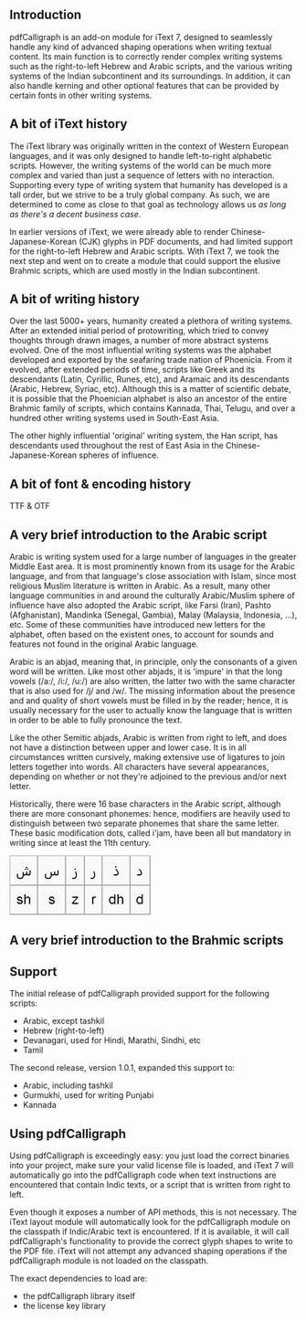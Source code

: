 Introduction
---

pdfCalligraph is an add-on module for iText 7, designed to seamlessly handle any kind of advanced shaping operations 
when writing textual content. Its main function is to correctly render complex writing systems 
such as the right-to-left Hebrew and Arabic scripts, 
and the various writing systems of the Indian subcontinent and its surroundings. 
In addition, it can also handle kerning and other optional features that can be provided by certain fonts in other writing systems.


A bit of iText history
---

The iText library was originally written in the context of Western European languages, 
and it was only designed to handle left-to-right alphabetic scripts. 
However, the writing systems of the world can be much more complex and varied 
than just a sequence of letters with no interaction. 
Supporting every type of writing system that humanity has developed is a tall order, 
but we strive to be a truly global company. As such, we are determined to come as close to that goal as technology allows us *as long as there's a decent business case*.

In earlier versions of iText, we were already able to render Chinese-Japanese-Korean (CJK) glyphs in PDF documents, 
and had limited support for the right-to-left Hebrew and Arabic scripts. 
With iText 7, we took the next step and went on to create a module that could support the elusive Brahmic scripts, which are used mostly in the Indian subcontinent.

A bit of writing history
---

Over the last 5000+ years, humanity created a plethora of writing systems. 
After an extended initial period of protowriting, which tried to convey 
thoughts through drawn images, a number of more abstract systems evolved. 
One of the most influential writing systems was the alphabet developed 
and exported by the seafaring trade nation of Phoenicia. From it evolved, 
after extended periods of time, scripts like Greek and its descendants (Latin, Cyrillic, Runes, etc), 
and Aramaic and its descendants (Arabic, Hebrew, Syriac, etc). 
Although this is a matter of scientific debate, it is possible that the Phoenician alphabet is also 
an ancestor of the entire Brahmic family of scripts, which contains Kannada, Thai, Telugu, 
and over a hundred other writing systems used in South-East Asia.

The other highly influential 'original' writing system, the Han script, 
has descendants used throughout the rest of East Asia in the Chinese-Japanese-Korean spheres of influence.

A bit of font & encoding history
---

TTF & OTF

A very brief introduction to the Arabic script
---

Arabic is writing system used for a large number of languages in the greater Middle East area.
It is most prominently known from its usage for the Arabic language, and from that language's close association with Islam, since most religious Muslim literature is written in Arabic.
As a result, many other language communities in and around the culturally Arabic/Muslim sphere of 
influence have also adopted the Arabic script, like Farsi (Iran), Pashto (Afghanistan),
Mandinka (Senegal, Gambia), Malay (Malaysia, Indonesia, ...), etc.
Some of these communities have introduced new letters for the alphabet, often based on the existent ones, to account for sounds and features not found in the original Arabic language.

Arabic is an abjad, meaning that, in principle, only the consonants of a given word will be written. Like most other abjads, it is 'impure' in that the long vowels (/a:/, /i:/, /u:/) are also written, the latter two with the same character that is also used for /j/ and /w/. The missing information about the presence and and quality of short vowels must be filled in by the reader; hence, it is usually necessary for the user to actually know the language that is written in order to be able to fully pronounce the text.

Like the other Semitic abjads, Arabic is written from right to left, and does not have a distinction between upper and lower case. It is in all circumstances written cursively, making extensive use of ligatures to join letters together into words. All characters have several appearances, depending on whether or not they're adjoined to the previous and/or next letter.

Historically, there were 16 base characters in the Arabic script, although there are more consonant phonemes: hence, modifiers are heavily used to distinguish between two separate phonemes that share the same letter. These basic modification dots, called i'jam, have been all but mandatory in writing since at least the 11th century.

![Alt text](./ijam.png)

A very brief introduction to the Brahmic scripts
---

Support
---

The initial release of pdfCalligraph provided support for the following scripts:

* Arabic, except tashkil
* Hebrew (right-to-left)
* Devanagari, used for Hindi, Marathi, Sindhi, etc
* Tamil

The second release, version 1.0.1, expanded this support to:

* Arabic, including tashkil
* Gurmukhi, used for writing Punjabi
* Kannada

Using pdfCalligraph
---

Using pdfCalligraph is exceedingly easy: you just load the correct binaries into your project, 
make sure your valid license file is loaded, 
and iText 7 will automatically go into the pdfCalligraph code when text instructions are encountered 
that contain Indic texts, or a script that is written from right to left.

Even though it exposes a number of API methods, this is not necessary. 
The iText layout module will automatically look for the pdfCalligraph module on the classpath 
if Indic/Arabic text is encountered. If it is available, it will call pdfCalligraph's functionality 
to provide the correct glyph shapes to write to the PDF file. iText will not attempt any advanced shaping operations 
if the pdfCalligraph module is not loaded on the classpath.

The exact dependencies to load are:

* the pdfCalligraph library itself
* the license key library